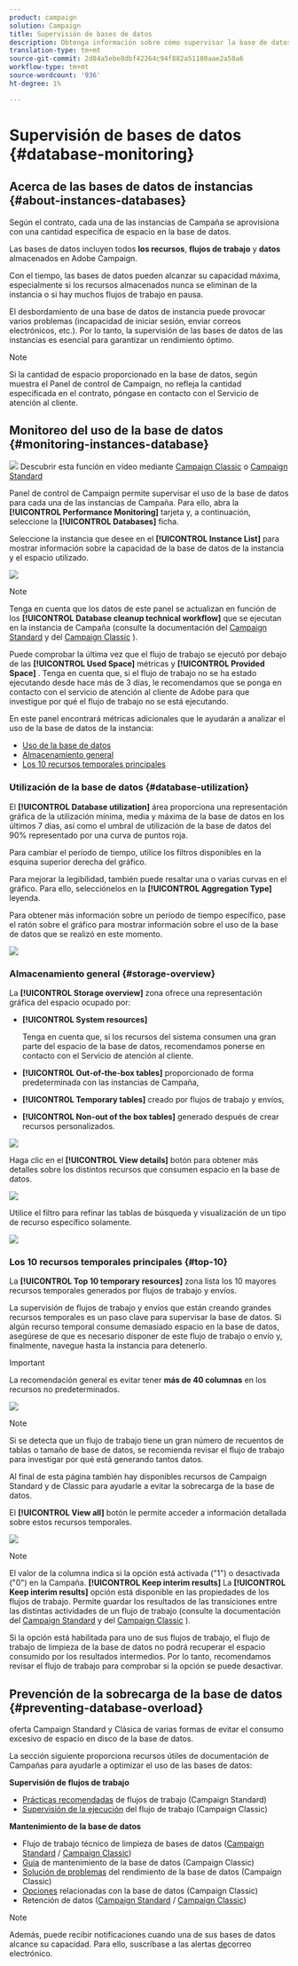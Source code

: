 ```yaml
---
product: campaign
solution: Campaign
title: Supervisión de bases de datos
description: Obtenga información sobre cómo supervisar la base de datos de Campañas en el Panel de control de Campaign
translation-type: tm+mt
source-git-commit: 2d84a5ebe8dbf42264c94f882a51180aae2a58a6
workflow-type: tm+mt
source-wordcount: '936'
ht-degree: 1%

---
```



# Supervisión de bases de datos {#database-monitoring}

## Acerca de las bases de datos de instancias {#about-instances-databases}

Según el contrato, cada una de las instancias de Campaña se aprovisiona con una cantidad específica de espacio en la base de datos.

Las bases de datos incluyen todos **los recursos**, **flujos de trabajo** y **datos** almacenados en Adobe Campaign.

Con el tiempo, las bases de datos pueden alcanzar su capacidad máxima, especialmente si los recursos almacenados nunca se eliminan de la instancia o si hay muchos flujos de trabajo en pausa.

El desbordamiento de una base de datos de instancia puede provocar varios problemas (incapacidad de iniciar sesión, enviar correos electrónicos, etc.). Por lo tanto, la supervisión de las bases de datos de las instancias es esencial para garantizar un rendimiento óptimo.

>[!NOTE]
>
>Si la cantidad de espacio proporcionado en la base de datos, según muestra el Panel de control de Campaign, no refleja la cantidad especificada en el contrato, póngase en contacto con el Servicio de atención al cliente.

## Monitoreo del uso de la base de datos {#monitoring-instances-database}

![](assets/do-not-localize/how-to-video.png) Descubrir esta función en vídeo mediante [Campaign Classic](https://experienceleague.adobe.com/docs/campaign-classic-learn/control-panel/performance-monitoring/monitoring-databases.html?lang=en#performance-monitoring) o [Campaign Standard](https://experienceleague.adobe.com/docs/campaign-standard-learn/control-panel/performance-monitoring/monitoring-databases.html?lang=en#performance-monitoring)

Panel de control de Campaign permite supervisar el uso de la base de datos para cada una de las instancias de Campaña. Para ello, abra la **[!UICONTROL Performance Monitoring]** tarjeta y, a continuación, seleccione la **[!UICONTROL Databases]** ficha.

Seleccione la instancia que desee en el **[!UICONTROL Instance List]** para mostrar información sobre la capacidad de la base de datos de la instancia y el espacio utilizado.

![](assets/databases_dashboard.png)

>[!NOTE]
>
>Tenga en cuenta que los datos de este panel se actualizan en función de los **[!UICONTROL Database cleanup technical workflow]** que se ejecutan en la instancia de Campaña (consulte la documentación del [Campaign Standard](https://docs.adobe.com/help/en/campaign-standard/using/administrating/application-settings/technical-workflows.html#list-of-technical-workflows) y del [Campaign Classic](https://docs.adobe.com/help/en/campaign-classic/using/monitoring-campaign-classic/data-processing/database-cleanup-workflow.html) ).
>
>Puede comprobar la última vez que el flujo de trabajo se ejecutó por debajo de las **[!UICONTROL Used Space]** métricas y **[!UICONTROL Provided Space]** . Tenga en cuenta que, si el flujo de trabajo no se ha estado ejecutando desde hace más de 3 días, le recomendamos que se ponga en contacto con el servicio de atención al cliente de Adobe para que investigue por qué el flujo de trabajo no se está ejecutando.

En este panel encontrará métricas adicionales que le ayudarán a analizar el uso de la base de datos de la instancia:

* [Uso de la base de datos](../../performance-monitoring/using/database-monitoring.md#database-utilization)
* [Almacenamiento general](../../performance-monitoring/using/database-monitoring.md#storage-overview)
* [Los 10 recursos temporales principales](../../performance-monitoring/using/database-monitoring.md#top-10)

### Utilización de la base de datos {#database-utilization}

El **[!UICONTROL Database utilization]** área proporciona una representación gráfica de la utilización mínima, media y máxima de la base de datos en los últimos 7 días, así como el umbral de utilización de la base de datos del 90% representado por una curva de puntos roja.

Para cambiar el período de tiempo, utilice los filtros disponibles en la esquina superior derecha del gráfico.

Para mejorar la legibilidad, también puede resaltar una o varias curvas en el gráfico. Para ello, selecciónelos en la **[!UICONTROL Aggregation Type]** leyenda.

Para obtener más información sobre un período de tiempo específico, pase el ratón sobre el gráfico para mostrar información sobre el uso de la base de datos que se realizó en este momento.

![](assets/databases_dashboard_detail.png)

### Almacenamiento general {#storage-overview}

La **[!UICONTROL Storage overview]** zona ofrece una representación gráfica del espacio ocupado por:

* **[!UICONTROL System resources]**

   Tenga en cuenta que, si los recursos del sistema consumen una gran parte del espacio de la base de datos, recomendamos ponerse en contacto con el Servicio de atención al cliente.

* **[!UICONTROL Out-of-the-box tables]** proporcionado de forma predeterminada con las instancias de Campaña,
* **[!UICONTROL Temporary tables]** creado por flujos de trabajo y envíos,
* **[!UICONTROL Non-out of the box tables]** generado después de crear recursos personalizados.

![](assets/database-storage-overview.png)

Haga clic en el **[!UICONTROL View details]** botón para obtener más detalles sobre los distintos recursos que consumen espacio en la base de datos.

![](assets/database-storage-details.png)

Utilice el filtro para refinar las tablas de búsqueda y visualización de un tipo de recurso específico solamente.

![](assets/database-storage-overview-filter.png)

### Los 10 recursos temporales principales {#top-10}

La **[!UICONTROL Top 10 temporary resources]** zona lista los 10 mayores recursos temporales generados por flujos de trabajo y envíos.

La supervisión de flujos de trabajo y envíos que están creando grandes recursos temporales es un paso clave para supervisar la base de datos. Si algún recurso temporal consume demasiado espacio en la base de datos, asegúrese de que es necesario disponer de este flujo de trabajo o envío y, finalmente, navegue hasta la instancia para detenerlo.

>[!IMPORTANT]
>
>La recomendación general es evitar tener **más de 40 columnas** en los recursos no predeterminados.

![](assets/database-top10.png)

>[!NOTE]
>
>Si se detecta que un flujo de trabajo tiene un gran número de recuentos de tablas o tamaño de base de datos, se recomienda revisar el flujo de trabajo para investigar por qué está generando tantos datos.
>
>Al final de esta página también hay disponibles recursos de Campaign Standard y de Classic para ayudarle a evitar la sobrecarga de la base de datos.

El **[!UICONTROL View all]** botón le permite acceder a información detallada sobre estos recursos temporales.

![](assets/database-top10-view.png)

>[!NOTE]
>
>El valor de la columna indica si la opción está activada (&quot;1&quot;) o desactivada (&quot;0&quot;) en la Campaña. **[!UICONTROL Keep interim results]** La **[!UICONTROL Keep interim results]** opción está disponible en las propiedades de los flujos de trabajo. Permite guardar los resultados de las transiciones entre las distintas actividades de un flujo de trabajo (consulte la documentación del [Campaign Standard](https://docs.adobe.com/content/help/en/campaign-standard/using/managing-processes-and-data/executing-a-workflow/managing-execution-options.html) y del [Campaign Classic](https://docs.adobe.com/content/help/en/campaign-classic/using/automating-with-workflows/general-operation/workflow-best-practices.html#logs) ).
>
>Si la opción está habilitada para uno de sus flujos de trabajo, el flujo de trabajo de limpieza de la base de datos no podrá recuperar el espacio consumido por los resultados intermedios. Por lo tanto, recomendamos revisar el flujo de trabajo para comprobar si la opción se puede desactivar.

## Prevención de la sobrecarga de la base de datos {#preventing-database-overload}

oferta Campaign Standard y Clásica de varias formas de evitar el consumo excesivo de espacio en disco de la base de datos.

La sección siguiente proporciona recursos útiles de documentación de Campañas para ayudarle a optimizar el uso de las bases de datos:

**Supervisión de flujos de trabajo**

* [Prácticas recomendadas](https://docs.adobe.com/content/help/es-ES/campaign-standard/using/managing-processes-and-data/workflow-general-operation/best-practices-workflows.html) de flujos de trabajo (Campaign Standard)
* [Supervisión de la ejecución](https://docs.adobe.com/help/en/campaign-classic/using/automating-with-workflows/monitoring-workflows/monitoring-workflow-execution.html) del flujo de trabajo (Campaign Classic)

**Mantenimiento de la base de datos**

* Flujo de trabajo técnico de limpieza de bases de datos ([Campaign Standard](https://docs.adobe.com/help/en/campaign-standard/using/administrating/application-settings/technical-workflows.html#list-of-technical-workflows) / [Campaign Classic](https://docs.adobe.com/help/en/campaign-classic/using/monitoring-campaign-classic/data-processing/database-cleanup-workflow.html))
* [Guía](https://docs.adobe.com/content/help/en/campaign-classic/using/monitoring-campaign-classic/database-maintenance/recommendations.html) de mantenimiento de la base de datos (Campaign Classic)
* [Solución de problemas](https://docs.adobe.com/content/help/en/campaign-classic/using/monitoring-campaign-classic/troubleshooting/database-performances.html) del rendimiento de la base de datos (Campaign Classic)
* [Opciones](https://docs.adobe.com/help/en/campaign-classic/using/installing-campaign-classic/appendices/configuring-campaign-options.html#database) relacionadas con la base de datos (Campaign Classic)
* Retención de datos ([Campaign Standard](https://docs.adobe.com/help/en/campaign-standard/using/administrating/application-settings/data-retention.html) / [Campaign Classic](https://docs.adobe.com/help/en/campaign-classic/using/configuring-campaign-classic/data-model/data-model-best-practices.html#data-retention))

>[!NOTE]
>
>Además, puede recibir notificaciones cuando una de sus bases de datos alcance su capacidad. Para ello, suscríbase a las alertas [de](../../performance-monitoring/using/email-alerting.md)correo electrónico.
